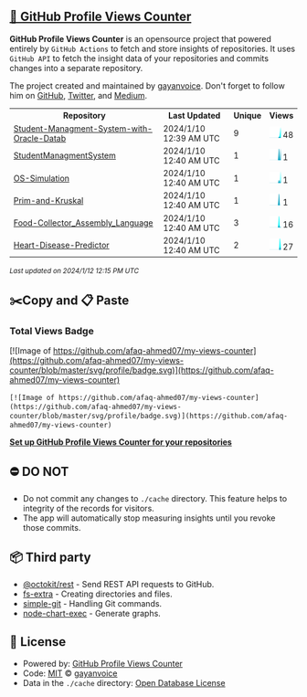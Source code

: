 ## [🚀 GitHub Profile Views Counter](https://github.com/gayanvoice/github-profile-views-counter)
**GitHub Profile Views Counter** is an opensource project that powered entirely by  `GitHub Actions` to fetch and store insights of repositories.
It uses `GitHub API` to fetch the insight data of your repositories and commits changes into a separate repository.

The project created and maintained by [gayanvoice](https://github.com/gayanvoice). Don't forget to follow him on [GitHub](https://github.com/gayanvoice), [Twitter](https://twitter.com/gayanvoice), and [Medium](https://gayanvoice.medium.com/).

<table>
	<tr>
		<th>
			Repository
		</th>
		<th>
			Last Updated
		</th>
		<th>
			Unique
		</th>
		<th>
			Views
		</th>
	</tr>
	<tr>
		<td>
			<a href="https://github.com/afaq-ahmed07/my-views-counter/tree/master/readme/654522860/year.md">
				Student-Managment-System-with-Oracle-Datab
			</a>
		</td>
		<td>
			2024/1/10 12:39 AM UTC
		</td>
		<td>
			9
		</td>
		<td>
			<img alt="Response time graph" src="https://github.com/afaq-ahmed07/my-views-counter/raw/master/graph/654522860/small/year.png" height="20"> 48
		</td>
	</tr>
	<tr>
		<td>
			<a href="https://github.com/afaq-ahmed07/my-views-counter/tree/master/readme/606989314/year.md">
				StudentManagmentSystem
			</a>
		</td>
		<td>
			2024/1/10 12:40 AM UTC
		</td>
		<td>
			1
		</td>
		<td>
			<img alt="Response time graph" src="https://github.com/afaq-ahmed07/my-views-counter/raw/master/graph/606989314/small/year.png" height="20"> 1
		</td>
	</tr>
	<tr>
		<td>
			<a href="https://github.com/afaq-ahmed07/my-views-counter/tree/master/readme/653105890/year.md">
				OS-Simulation
			</a>
		</td>
		<td>
			2024/1/10 12:40 AM UTC
		</td>
		<td>
			1
		</td>
		<td>
			<img alt="Response time graph" src="https://github.com/afaq-ahmed07/my-views-counter/raw/master/graph/653105890/small/year.png" height="20"> 1
		</td>
	</tr>
	<tr>
		<td>
			<a href="https://github.com/afaq-ahmed07/my-views-counter/tree/master/readme/608704106/year.md">
				Prim-and-Kruskal
			</a>
		</td>
		<td>
			2024/1/10 12:40 AM UTC
		</td>
		<td>
			1
		</td>
		<td>
			<img alt="Response time graph" src="https://github.com/afaq-ahmed07/my-views-counter/raw/master/graph/608704106/small/year.png" height="20"> 1
		</td>
	</tr>
	<tr>
		<td>
			<a href="https://github.com/afaq-ahmed07/my-views-counter/tree/master/readme/654526552/year.md">
				Food-Collector_Assembly_Language
			</a>
		</td>
		<td>
			2024/1/10 12:40 AM UTC
		</td>
		<td>
			3
		</td>
		<td>
			<img alt="Response time graph" src="https://github.com/afaq-ahmed07/my-views-counter/raw/master/graph/654526552/small/year.png" height="20"> 16
		</td>
	</tr>
	<tr>
		<td>
			<a href="https://github.com/afaq-ahmed07/my-views-counter/tree/master/readme/735390494/year.md">
				Heart-Disease-Predictor
			</a>
		</td>
		<td>
			2024/1/10 12:40 AM UTC
		</td>
		<td>
			2
		</td>
		<td>
			<img alt="Response time graph" src="https://github.com/afaq-ahmed07/my-views-counter/raw/master/graph/735390494/small/year.png" height="20"> 27
		</td>
	</tr>
</table>

<small><i>Last updated on 2024/1/12 12:15 PM UTC</i></small>

## ✂️Copy and 📋 Paste
### Total Views Badge
[![Image of https://github.com/afaq-ahmed07/my-views-counter](https://github.com/afaq-ahmed07/my-views-counter/blob/master/svg/profile/badge.svg)](https://github.com/afaq-ahmed07/my-views-counter)

```readme
[![Image of https://github.com/afaq-ahmed07/my-views-counter](https://github.com/afaq-ahmed07/my-views-counter/blob/master/svg/profile/badge.svg)](https://github.com/afaq-ahmed07/my-views-counter)
```
[**Set up GitHub Profile Views Counter for your repositories**](https://github.com/gayanvoice/github-profile-views-counter)
## ⛔ DO NOT
- Do not commit any changes to `./cache` directory. This feature helps to integrity of the records for visitors.
- The app will automatically stop measuring insights until you revoke those commits.
## 📦 Third party

- [@octokit/rest](https://www.npmjs.com/package/@octokit/rest) - Send REST API requests to GitHub.
- [fs-extra](https://www.npmjs.com/package/fs-extra) - Creating directories and files.
- [simple-git](https://www.npmjs.com/package/simple-git) - Handling Git commands.
- [node-chart-exec](https://www.npmjs.com/package/node-chart-exec) - Generate graphs.
## 📄 License
- Powered by: [GitHub Profile Views Counter](https://github.com/gayanvoice/github-profile-views-counter)
- Code: [MIT](./LICENSE) © [gayanvoice](https://github.com/gayanvoice)
- Data in the `./cache` directory: [Open Database License](https://opendatacommons.org/licenses/odbl/1-0/)